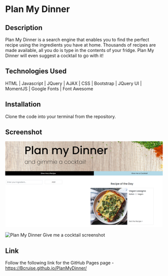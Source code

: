 # Plan My Dinner

## Description

Plan My Dinner is a search engine that enables you to find the perfect recipe using the ingredients you have at home. Thousands of recipes are made available, all you do is type in the contents of your fridge. Plan My Dinner will even suggest a cocktail to go with it!

## Technologies Used

HTML | Javascript | JQuery | AJAX |  CSS | Bootstrap | JQuery UI | MomentJS | Google Fonts | Font Awesome

## Installation

Clone the code into your terminal from the repository.

## Screenshot

![Plan My Dinner Give me a recipe screenshot](images/PlanMyDinner-screenshot1.png)

![Plan My Dinner Give me a cocktail screenshot](https://github.com/Bcruise/PlanMyDinner/blob/main/images/PlanMyDinner.png)

## Link

Follow the following link for the GitHub Pages page - https://Bcruise.github.io/PlanMyDinner/